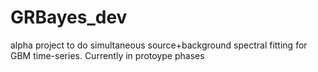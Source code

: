 # GRBayes_dev

alpha project to do simultaneous source+background spectral fitting for GBM time-series. Currently in protoype phases
